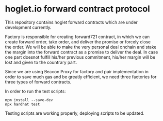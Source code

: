 
# hoglet.io forward contract protocol

This repository contains hoglet forward contracts which are under development currently. 

Factory is responsible for creating forward721 contract, in which we can create forward order, take order, and deliver the promise or forcely close the order. We will be able to make the very personal deal onchain and stake the margin into the forward contract as a promise to deliver the deal. In case one part doesnot fulfill  his/her previous commitment, his/her margin will be lost and given to the countrary part.

Since we are using Beacon Proxy for factory and pair implementation in order to save much gas and be greatly efficient, we need three factories for three types of forward contracts.


In order to run the test scripts:

```shell
npm install --save-dev
npx hardhat test
```

Testing scripts are working properly, deploying scripts to be updated.

















































